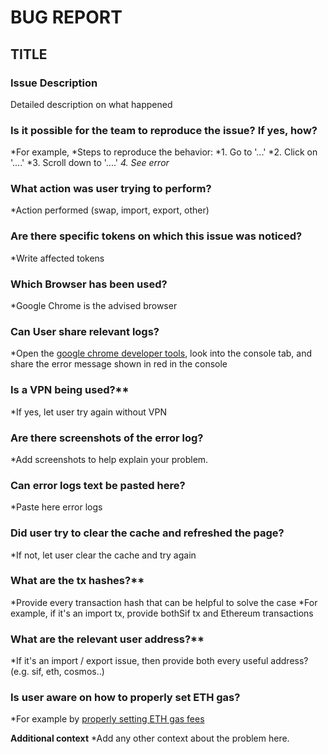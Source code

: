 # BUG REPORT

## TITLE

### Issue Description
Detailed description on what happened

### Is it possible for the team to reproduce the issue? If yes, how?
*For example,
*Steps to reproduce the behavior:
*1. Go to '...'
*2. Click on '....'
*3. Scroll down to '....'
*4. See error*


### What action was user trying to perform?
*Action performed (swap, import, export, other)

### Are there specific tokens on which this issue was noticed?
*Write affected tokens

### Which Browser has been used?
*Google Chrome is the advised browser

### Can User share relevant logs?
*Open the [google chrome developer tools](https://balsamiq.com/support/faqs/browserconsole/#google-chrome), look into the console tab, and share the error message shown in red in the console

### Is a VPN being used?**
*If yes, let user try again without VPN

### Are there screenshots of the error log?
*Add screenshots to help explain your problem.

### Can error logs text be pasted here?
*Paste here error logs

### Did user try to clear the cache and refreshed the page?
*If not, let user clear the cache and try again

### What are the tx hashes?** 
*Provide every transaction hash that can be helpful to solve the case
*For example, if it's an import tx, provide bothSif tx and Ethereum transactions

### What are the relevant user address?** 
*If it's an import / export issue, then provide both every useful address? (e.g. sif, eth, cosmos..)

### Is user aware on how to properly set ETH gas?
*For example by [properly setting ETH gas fees](https://metamask.zendesk.com/hc/en-us/articles/4404600179227-User-Guide-Gas)

**Additional context**
*Add any other context about the problem here.
